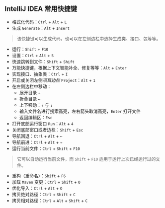 ## IntelliJ IDEA 常用快捷键

- 格式化代码：`Ctrl` + `Alt` + `L`
- 生成 `Generate`：`Alt` + `Insert`
> 该快捷键可以生成代码，也可以在左侧边栏中选择生成类、接口、包等等。
- 运行：`Shift` + `F10`
- 设置：`Ctrl` + `Alt` + `S`
- 快速跳转到文件：`Shift` + `Shift`
- 万能快捷键，根据上下文智能补全、修复等等：`Alt` + `Enter`
- 实现接口、抽象类：`Ctrl` + `I`
- 开启或关闭左侧*项目边栏* `Project`：`Alt` + `1`
- 在左侧边栏中移动：
  - 展开目录 `→`
  - 折叠目录 `←`
  - 上下移动：`↑` 与 `↓`
  - 输入文件名进行搜索高亮，左右箭头取消高亮，`Enter` 打开文件
  - 返回编辑区：`Esc`
- 打开底部运行窗口 `Run`：`Alt` + `4`
- 关闭底部窗口或者边栏：`Shift` + `Esc`
- 导航回退：`Ctrl` + `Alt` + `←`
- 导航前进：`Ctrl` + `Alt` + `→`
- 运行当前文件：`Ctrl` + `Shift` + `F10`
> 它可以自动运行当前文件，而 `Shift` + `F10` 适用于运行上次已经运行过的文件。
- 重构（重命名）：`Shift` + `F6`
- 加载 `Maven` 变更：`Ctrl` + `Shift` + `O`
- 优化导入：`Ctrl` + `Alt` + `O`
- 拷贝绝对路径：`Ctrl` + `Shift` + `C`
- 拷贝相对路径：`Ctrl` + `Alt` + `Shift` + `C`
